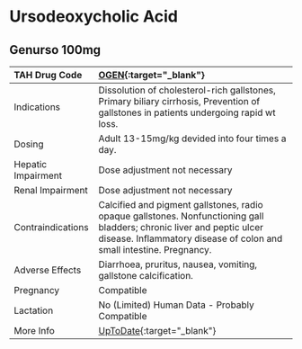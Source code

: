 # Ursodeoxycholic Acid

## Genurso 100mg

| TAH Drug Code      | [OGEN](https://www.tahsda.org.tw/drugs/hissearch.php?drug_code=OGEN){:target="_blank"}                                                                                                         |
|:-------------------|:-----------------------------------------------------------------------------------------------------------------------------------------------------------------------------------------------|
| Indications        | Dissolution of cholesterol-rich gallstones, Primary biliary cirrhosis, Prevention of gallstones in patients undergoing rapid wt loss.                                                          |
| Dosing             | Adult 13-15mg/kg devided into four times a day.                                                                                                                                                |
| Hepatic Impairment | Dose adjustment not necessary                                                                                                                                                                  |
| Renal Impairment   | Dose adjustment not necessary                                                                                                                                                                  |
| Contraindications  | Calcified and pigment gallstones, radio opaque gallstones. Nonfunctioning gall bladders; chronic liver and peptic ulcer disease. Inflammatory disease of colon and small intestine. Pregnancy. |
| Adverse Effects    | Diarrhoea, pruritus, nausea, vomiting, gallstone calcification.                                                                                                                                |
| Pregnancy          | Compatible                                                                                                                                                                                     |
| Lactation          | No (Limited) Human Data - Probably Compatible                                                                                                                                                  |
| More Info          | [UpToDate](https://www.uptodate.com/contents/ursodeoxycholic-acid-ursodiol-drug-information){:target="_blank"}                                                                                 |

